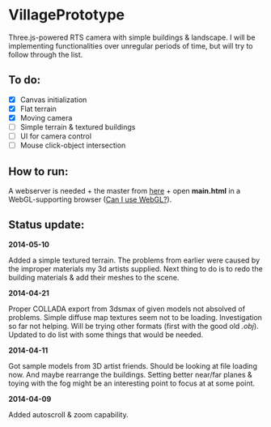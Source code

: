 VillagePrototype
================

Three.js-powered RTS camera with simple buildings &amp; landscape. I will be implementing functionalities over unregular periods of time, but will try to follow through the list.

To do:
---
- [x] Canvas initialization
- [x] Flat terrain
- [x] Moving camera
- [ ] Simple terrain & textured buildings
- [ ] UI for camera control
- [ ] Mouse click-object intersection

How to run:
--
A webserver is needed + the master from [here](https://github.com/sasoh/VillagePrototype/archive/master.zip) + open __main.html__ in a WebGL-supporting browser ([Can I use WebGL?](http://caniuse.com/webgl)).

Status update:
---

__2014-05-10__

Added a simple textured terrain. The problems from earlier were caused by the improper materials my 3d artists supplied. Next thing to do is to redo the building materials & add their meshes to the scene.

__2014-04-21__

Proper COLLADA export from 3dsmax of given models not absolved of problems. Simple diffuse map textures seem not to be loading. Investigation so far not helping. Will be trying other formats (first with the good old _.obj_). Updated to do list with some things that would be needed.

__2014-04-11__

Got sample models from 3D artist friends. Should be looking at file loading now. And maybe rearrange the buildings. Setting better near/far planes & toying with the fog might be an interesting point to focus at at some point.


__2014-04-09__

Added autoscroll & zoom capability.